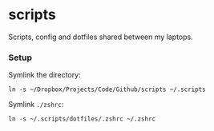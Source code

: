 # scripts

Scripts, config and dotfiles shared between my laptops.

### Setup

Symlink the directory:

```
ln -s ~/Dropbox/Projects/Code/Github/scripts ~/.scripts
```

Symlink `./zshrc`:

```
ln -s ~/.scripts/dotfiles/.zshrc ~/.zshrc
```
